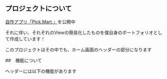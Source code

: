 <div id="top"></div>


## プロジェクトについて


<p><a href="https://apps.apple.com/jp/app/pick-mart/id6474895773">自作アプリ「Pick.Mart.」</a>を公開中</p>
<p>それに伴い、それぞれのViewの簡易化したものを僕自身のポートフォリオとして作成しています！</p>
<p>このプロジェクトはその中でも、ホーム画面のヘッダーの部分になります</p>

##　機能について
<p>ヘッダーには以下の機能があります</p>
